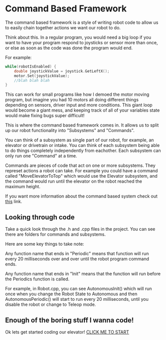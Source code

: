 # Command Based Framework

The command based framework is a style of writing robot code to allow us to easily chain together actions we want our robot to do.

Think about this. In a regular program, you would need a big loop if you want to have your program respond to joysticks or sensor more than once, or else as soon as the code was done the program would end. 

For example:

```cpp
while(robotIsEnabled) {
    double joystickValue = joystick.GetLeftX();
    motor.Set(joystickValue);
    //blah blah blah
}
```

This can work for small programs like how I demoed the motor moving program, but imagine you had 10 motors all doing different things depending on sensors, driver input and more conditions. This giant loop would become a giant mess, and keeping track of all of your variables state would make fixing bugs super difficult!

This is where the command based framework comes in. It allows us to split up our robot functionality into "Subsystems" and "Commands".

You can think of a subsystem as single part of our robot, for example, an elevator or drivetrain or intake. You can think of each subsystem being able to do things completely independently from eachother. Each subsystem can only run one "Command" at a time. 

Commands are pieces of code that act on one or more subsystems. They represet actions a robot can take. For example you could have a command called "MoveElevatorToTop" which would use the Elevator subsystem, and the command would run until the elevator on the robot reached the maximum height. 

If you want more information about the command based system check out [this](https://docs.wpilib.org/en/latest/docs/software/commandbased/what-is-command-based.html) link.

## Looking through code
Take a quick look through the .h and .cpp files in the project. You can see there are folders for commands and subsystems.

Here are some key things to take note:

Any function name that ends in "Periodic" means that function will run every 20 milliseconds over and over until the robot program command ends.

Any function name that ends in "Init" means that the function will run before the Periodics function is called.

For example, in Robot.cpp, you can see AutonomousInit() which will run once when you change the Robot State to Autonomous and then AutonomousPeriodic() will start to run every 20 milliseconds, until you disable the robot or change to Teleop mode.

## Enough of the boring stuff I wanna code!
Ok lets get started coding our elevator! [CLICK ME TO START](subsystem.md)